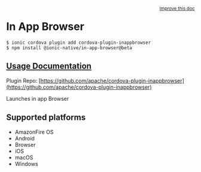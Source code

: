 <a style="float:right;font-size:12px;" href="http://github.com/ionic-team/ionic-native/edit/master/src/@ionic-native/plugins/in-app-browser/index.ts#L199">
  Improve this doc
</a>

# In App Browser

```
$ ionic cordova plugin add cordova-plugin-inappbrowser
$ npm install @ionic-native/in-app-browser@beta
```

## [Usage Documentation](https://ionicframework.com/docs/native/in-app-browser/)

Plugin Repo: [https://github.com/apache/cordova-plugin-inappbrowser](https://github.com/apache/cordova-plugin-inappbrowser)

Launches in app Browser

## Supported platforms
- AmazonFire OS
- Android
- Browser
- iOS
- macOS
- Windows



